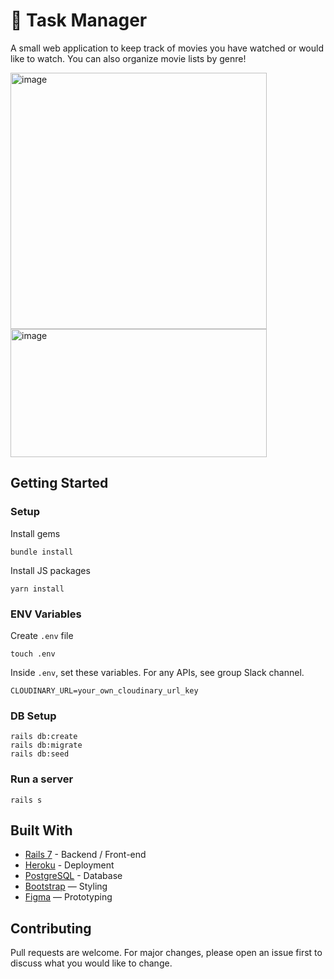 
# 🍿 Task Manager

A small web application to keep track of movies you have watched or would like to watch. You can also organize movie lists by genre!

<div class="d-flex">

<img width="410" alt="image" src="https://user-images.githubusercontent.com/114731843/207112797-372067ea-f092-4a56-bd7d-004f239f8335.png">
<img width="410" height="205" alt="image" src="https://user-images.githubusercontent.com/114731843/207113844-7860975d-d26b-4162-be12-0eb47fc78685.png">
</div> 

## Getting Started
### Setup

Install gems
```
bundle install
```
Install JS packages
```
yarn install
```

### ENV Variables
Create `.env` file
```
touch .env
```
Inside `.env`, set these variables. For any APIs, see group Slack channel.
```
CLOUDINARY_URL=your_own_cloudinary_url_key
```

### DB Setup
```
rails db:create
rails db:migrate
rails db:seed
```

### Run a server
```
rails s
```

## Built With
- [Rails 7](https://guides.rubyonrails.org/) - Backend / Front-end
- [Heroku](https://heroku.com/) - Deployment
- [PostgreSQL](https://www.postgresql.org/) - Database
- [Bootstrap](https://getbootstrap.com/) — Styling
- [Figma](https://www.figma.com) — Prototyping

## Contributing
Pull requests are welcome. For major changes, please open an issue first to discuss what you would like to change.
